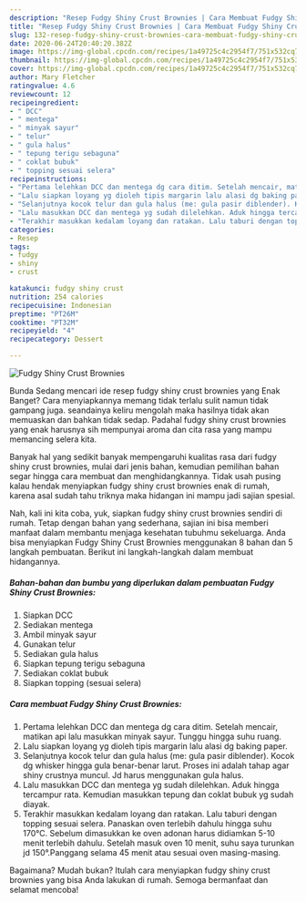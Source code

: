 ```yaml
---
description: "Resep Fudgy Shiny Crust Brownies | Cara Membuat Fudgy Shiny Crust Brownies Yang Bisa Manjain Lidah"
title: "Resep Fudgy Shiny Crust Brownies | Cara Membuat Fudgy Shiny Crust Brownies Yang Bisa Manjain Lidah"
slug: 132-resep-fudgy-shiny-crust-brownies-cara-membuat-fudgy-shiny-crust-brownies-yang-bisa-manjain-lidah
date: 2020-06-24T20:40:20.382Z
image: https://img-global.cpcdn.com/recipes/1a49725c4c2954f7/751x532cq70/fudgy-shiny-crust-brownies-foto-resep-utama.jpg
thumbnail: https://img-global.cpcdn.com/recipes/1a49725c4c2954f7/751x532cq70/fudgy-shiny-crust-brownies-foto-resep-utama.jpg
cover: https://img-global.cpcdn.com/recipes/1a49725c4c2954f7/751x532cq70/fudgy-shiny-crust-brownies-foto-resep-utama.jpg
author: Mary Fletcher
ratingvalue: 4.6
reviewcount: 12
recipeingredient:
- " DCC"
- " mentega"
- " minyak sayur"
- " telur"
- " gula halus"
- " tepung terigu sebaguna"
- " coklat bubuk"
- " topping sesuai selera"
recipeinstructions:
- "Pertama lelehkan DCC dan mentega dg cara ditim. Setelah mencair, matikan api lalu masukkan minyak sayur. Tunggu hingga suhu ruang."
- "Lalu siapkan loyang yg dioleh tipis margarin lalu alasi dg baking paper."
- "Selanjutnya kocok telur dan gula halus (me: gula pasir diblender). Kocok dg whisker hingga gula benar-benar larut. Proses ini adalah tahap agar shiny crustnya muncul. Jd harus menggunakan gula halus."
- "Lalu masukkan DCC dan mentega yg sudah dilelehkan. Aduk hingga tercampur rata. Kemudian masukkan tepung dan coklat bubuk yg sudah diayak."
- "Terakhir masukkan kedalam loyang dan ratakan. Lalu taburi dengan topping sesuai selera. Panaskan oven terlebih dahulu hingga suhu 170°C. Sebelum dimasukkan ke oven adonan harus didiamkan 5-10 menit terlebih dahulu. Setelah masuk oven 10 menit, suhu saya turunkan jd 150°.Panggang selama 45 menit atau sesuai oven masing-masing."
categories:
- Resep
tags:
- fudgy
- shiny
- crust

katakunci: fudgy shiny crust 
nutrition: 254 calories
recipecuisine: Indonesian
preptime: "PT26M"
cooktime: "PT32M"
recipeyield: "4"
recipecategory: Dessert

---
```



![Fudgy Shiny Crust Brownies](https://img-global.cpcdn.com/recipes/1a49725c4c2954f7/751x532cq70/fudgy-shiny-crust-brownies-foto-resep-utama.jpg)

Bunda Sedang mencari ide resep fudgy shiny crust brownies yang Enak Banget? Cara menyiapkannya memang tidak terlalu sulit namun tidak gampang juga. seandainya keliru mengolah maka hasilnya tidak akan memuaskan dan bahkan tidak sedap. Padahal fudgy shiny crust brownies yang enak harusnya sih mempunyai aroma dan cita rasa yang mampu memancing selera kita.



Banyak hal yang sedikit banyak mempengaruhi kualitas rasa dari fudgy shiny crust brownies, mulai dari jenis bahan, kemudian pemilihan bahan segar hingga cara membuat dan menghidangkannya. Tidak usah pusing kalau hendak menyiapkan fudgy shiny crust brownies enak di rumah, karena asal sudah tahu triknya maka hidangan ini mampu jadi sajian spesial.


Nah, kali ini kita coba, yuk, siapkan fudgy shiny crust brownies sendiri di rumah. Tetap dengan bahan yang sederhana, sajian ini bisa memberi manfaat dalam membantu menjaga kesehatan tubuhmu sekeluarga. Anda bisa menyiapkan Fudgy Shiny Crust Brownies menggunakan 8 bahan dan 5 langkah pembuatan. Berikut ini langkah-langkah dalam membuat hidangannya.

<!--inarticleads1-->

##### Bahan-bahan dan bumbu yang diperlukan dalam pembuatan Fudgy Shiny Crust Brownies:

1. Siapkan  DCC
1. Sediakan  mentega
1. Ambil  minyak sayur
1. Gunakan  telur
1. Sediakan  gula halus
1. Siapkan  tepung terigu sebaguna
1. Sediakan  coklat bubuk
1. Siapkan  topping (sesuai selera)




<!--inarticleads2-->

##### Cara membuat Fudgy Shiny Crust Brownies:

1. Pertama lelehkan DCC dan mentega dg cara ditim. Setelah mencair, matikan api lalu masukkan minyak sayur. Tunggu hingga suhu ruang.
1. Lalu siapkan loyang yg dioleh tipis margarin lalu alasi dg baking paper.
1. Selanjutnya kocok telur dan gula halus (me: gula pasir diblender). Kocok dg whisker hingga gula benar-benar larut. Proses ini adalah tahap agar shiny crustnya muncul. Jd harus menggunakan gula halus.
1. Lalu masukkan DCC dan mentega yg sudah dilelehkan. Aduk hingga tercampur rata. Kemudian masukkan tepung dan coklat bubuk yg sudah diayak.
1. Terakhir masukkan kedalam loyang dan ratakan. Lalu taburi dengan topping sesuai selera. Panaskan oven terlebih dahulu hingga suhu 170°C. Sebelum dimasukkan ke oven adonan harus didiamkan 5-10 menit terlebih dahulu. Setelah masuk oven 10 menit, suhu saya turunkan jd 150°.Panggang selama 45 menit atau sesuai oven masing-masing.




Bagaimana? Mudah bukan? Itulah cara menyiapkan fudgy shiny crust brownies yang bisa Anda lakukan di rumah. Semoga bermanfaat dan selamat mencoba!
